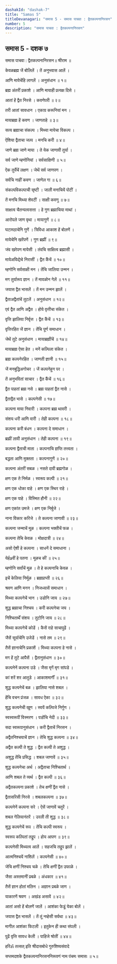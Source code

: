 ```yaml
---
dashakId: "dashak-7"
title: "Samas 5"
titleDevanagari: "समास 5 - समास पाचवा : द्वैतकल्पनानिरसन"
number: 5
description: "समास पाचवा : द्वैतकल्पनानिरसन"
---
```


## समास 5 - दशक ७

समास पाचवा : द्वैतकल्पनानिरसन॥ श्रीराम ॥

केवळब्रह्म जें बोलिलें । तें अनुभवास आलें ।

आणि मायेचेंहि लागलें । अनुसंधान ॥ १॥

ब्रह्म अंतरीं प्रकाशे । आणि मायाही प्रत्यक्ष दिसे ।

आतां हें द्वैत निरसे । कवणेपरी ॥ २॥

तरी आतां सावधान । एकाग्र करूनियां मन ।

मायाब्रह्म हें कवण । जाणताहे ॥ ३॥

सत्य ब्रह्माचा संकल्प । मिथ्या मायेचा विकल्प ।

ऐशिया द्वैताचा जल्प । मनचि करी ॥ ४॥

जाणे ब्रह्म जाणे माया । ते येक जाणावी तुर्या ।

सर्व जाणे म्हणोनियां । सर्वसाक्षिणी ॥ ५॥

ऐक तुर्येचें लक्षण । जेथें सर्व जाणपण ।

सर्वचि नाहीं कवण । जाणेल गा ॥ ६॥

संकल्पविकल्पाची सृष्टी । जाली मनाचियें पोटीं ।

तें मनचि मिथ्या शेवटीं । साक्षी कवणु ॥ ७॥

साक्षत्व चैतन्यत्वसत्ता । हे गुण ब्रह्माचिया माथां ।

आरोपले जाण वृथा । मायागुणें ॥ ८॥

घटामठाचेनि गुणें । त्रिविधा आकाश हें बोलणें ।

मायेचेनि खरेंपणें । गुण ब्रह्मीं ॥ ९॥

जंव खरेपण मायेसी । तंवचि साक्षित्व ब्रह्मासी ।

माये‍अविद्येचे निरासीं । द्वैत कैंचें ॥ १०॥

म्हणोनि सर्वसाक्षी मन । तेंचि जालिया उन्मन ।

मग तुर्यारूप ज्ञान । तें मावळोन गेलें ॥ ११॥

जयास द्वैत भासलें । तें मन उन्मन झालें ।

द्वैता‍अद्वैतांचें तुटलें । अनुसंधान ॥ १२॥

एवं द्वैत आणि अद्वैत । होये वृत्तीचा संकेत ।

वृत्ति झालिया निर्वृत्त । द्वैत कैंचें ॥ १३॥

वृत्तिरहित जें ज्ञान । तेंचि पूर्ण समाधान ।

जेथें तुटे अनुसंधान । मायाब्रह्मींचें ॥ १४॥

मायाब्रह्म ऐसा हेत । मनें कल्पिला संकेत ।

ब्रह्म कल्पनेरहित । जाणती ज्ञानी ॥ १५॥

जें मनबुद्धि‍अगोचर । जें कल्पनेहून पर ।

तें अनुभवितां साचार । द्वैत कैंचें ॥ १६॥

द्वैत पाहतां ब्रह्म नसे । ब्रह्म पाहतां द्वैत नासे ।

द्वैताद्वैत भासे । कल्पनेसी ॥ १७॥

कल्पना माया निवारी । कल्पना ब्रह्म थावरी ।

संशय धरी आणि वारी । तेही कल्पना ॥ १८॥

कल्पना करी बंधन । कल्पना दे समाधान ।

ब्रह्मीं लावी अनुसंधान । तेही कल्पना ॥ १९॥

कल्पना द्वैताची माता । कल्पनाचि ज्ञप्ति तत्त्वता ।

बद्धता आणि मुक्तता । कल्पनागुणें ॥ २०॥

कल्पना अंतरीं सबळ । नसते दावी ब्रह्मगोळ ।

क्षण एक ते निर्मळ । स्वरूप कल्पी ॥ २१॥

क्षण एक धोका वाहे । क्षण एक स्थिर राहे ।

क्षण एक पाहे । विस्मित हौनी ॥ २२॥

क्षण एकांत उमजे । क्षण एक निर्बुजे ।

नाना विकार करिजे । ते कल्पना जाणावी ॥ २३॥

कल्पना जन्माचें मूळ । कल्पना भक्तीचें फळ ।

कल्पना तेचि केवळ । मोक्षदात्री ॥ २४॥

असो ऐशी हे कल्पना । साधनें दे समाधाना ।

येर्हaवीं हे पतना । मूळच कीं ॥ २५॥

म्हणोनि सर्वांचें मूळ । ते हे कल्पनाचि केवळ ।

इचें केलिया निर्मूळ । ब्रह्मप्राप्ती ॥ २६॥

श्रवण आणि मनन । निजध्यासें समाधान ।

मिथ्या कल्पनेचें भान । उडोनि जाय ॥ २७॥

शुद्ध ब्रह्माचा निश्चय । करी कल्पनेचा जय ।

निश्चितार्थें संशय । तुटोनि जाय ॥ २८॥

मिथ्या कल्पनेचें कोडें । कैसें राहे साचापुढें ।

जैसें सूर्याचेनि उजेडें । नासे तम ॥ २९॥

तैसें ज्ञानाचेनि प्रकाशें । मिथ्या कल्पना हे नासे ।

मग हें तुटे आपैसें । द्वैतानुसंधान ॥ ३०॥

कल्पनेनें कल्पना उडे । जैसा मृगें मृग सांपडे ।

कां शरें शर आतुडे । आकाशमार्गीं ॥ ३१॥

शुद्ध कल्पनेचें बळ । झालिया नासे शबल ।

हेंचि वचन प्रंजळ । सावध ऐका ॥ ३२॥

शुद्ध कल्पनेची खूण । स्वयें कल्पिजे निर्गुण ।

स्वस्वरूपीं विस्मरण । पडोंचि नेदी ॥ ३३॥

सदा स्वरूपानुसंधान । करी द्वैताचें निरसन ।

अद्वैतनिश्चयाचें ज्ञान । तेचि शुद्ध कल्पना ॥ ३४॥

अद्वैत कल्पी ते शुद्ध । द्वैत कल्पी ते अशुद्ध ।

अशुद्ध तेंचि प्रसिद्ध । शबल जाणावें ॥ ३५॥

शुद्ध कल्पनेचा अर्थ । अद्वैताचा निश्चितार्थ ।

आणि शबल ते व्यर्थ । द्वैत कल्पी ॥ ३६॥

अद्वैतकल्पना प्रकाशे । तेच क्षणीं द्वैत नासे ।

द्वैतासरिसी निरसे । शबलकल्पना ॥ ३७॥

कल्पनेनें कल्पना सरे । ऐसें जाणावें चतुरें ।

शबल गेलियानंतरें । उरली ती शुद्ध ॥ ३८॥

शुद्ध कल्पनेचें रूप । तेंचि कल्पी स्वरूप ।

स्वरूप कल्पितां तद्रूप । होय आपण ॥ ३९॥

कल्पनेसी मिथ्यत्व आलें । सहजचि तद्रूप झालें ।

आत्मनिश्चयें नाशिलें । कल्पनेसी ॥ ४०॥

जेचि क्षणीं निश्चय चळे । तेचि क्षणीं द्वैत उफाळे ।

जैसा अस्तमानीं प्रबळे । अंधकार ॥ ४१॥

तैसें ज्ञान होतां मलिन । अज्ञान प्रबळे जाण ।

याकारणें श्रवण । अखंड असावें ॥ ४२॥

आतां असो हें बोलणें जालें । आशंका फेडूं येका बोलें ।

जयास द्वैत भासलें । तें तूं नव्हेसी सर्वथा ॥ ४३॥

मागील आशंका फिटली । इतुकेन ही कथा संपली ।

पुढें वृत्ति सावध केली । पाहिजे श्रोतीं ॥ ४४॥

हरिॐ तत्सत् इति श्रीदासबोधे गुरुशिष्यसंवादे

सप्तमदशके द्वैतकल्पनानिरसननिरूपणं नाम पंचमः समासः ॥ ५॥